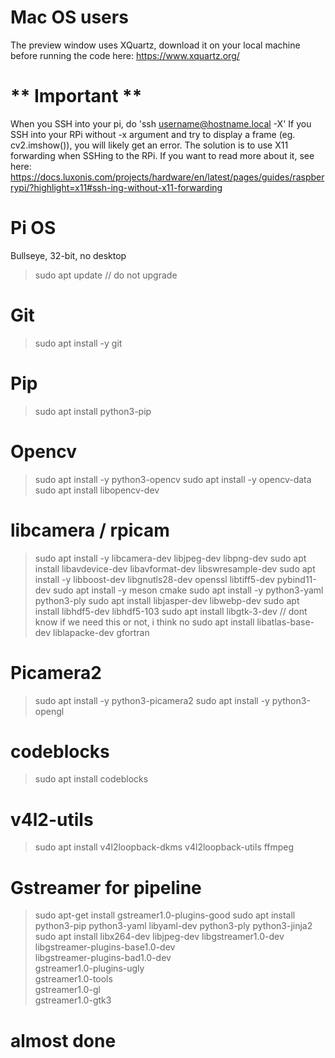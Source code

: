 # Mac OS users
The preview window uses XQuartz, download it on your local machine before running the code here: https://www.xquartz.org/

# ** Important **
When you SSH into your pi, do 'ssh username@hostname.local -X' 
If you SSH into your RPi without -x argument and try to display a frame (eg. cv2.imshow()), you will likely get an error. 
The solution is to use X11 forwarding when SSHing to the RPi. If you want to read more about it, see here: https://docs.luxonis.com/projects/hardware/en/latest/pages/guides/raspberrypi/?highlight=x11#ssh-ing-without-x11-forwarding

# Pi OS
Bullseye, 32-bit, no desktop
> sudo apt update     // do not upgrade 

# Git
> sudo apt install -y git

# Pip
> sudo apt install python3-pip

# Opencv
> sudo apt install -y python3-opencv
> sudo apt install -y opencv-data
> sudo apt install libopencv-dev

# libcamera / rpicam
> sudo apt install -y libcamera-dev libjpeg-dev libpng-dev
> sudo apt install libavdevice-dev libavformat-dev libswresample-dev
> sudo apt install -y libboost-dev libgnutls28-dev openssl libtiff5-dev pybind11-dev
> sudo apt install -y meson cmake
> sudo apt install -y python3-yaml python3-ply
> sudo apt install libjasper-dev libwebp-dev
> sudo apt install libhdf5-dev libhdf5-103
> sudo apt install libgtk-3-dev       // dont know if we need this or not, i think no
> sudo apt install libatlas-base-dev liblapacke-dev gfortran

# Picamera2 
> sudo apt install -y python3-picamera2
> sudo apt install -y python3-opengl

# codeblocks 
> sudo apt install codeblocks

#  v4l2-utils 
> sudo apt install v4l2loopback-dkms v4l2loopback-utils ffmpeg

# Gstreamer for pipeline
> sudo apt-get install gstreamer1.0-plugins-good
sudo apt install python3-pip python3-yaml libyaml-dev python3-ply python3-jinja2
sudo apt install libx264-dev libjpeg-dev libgstreamer1.0-dev \
     libgstreamer-plugins-base1.0-dev \
     libgstreamer-plugins-bad1.0-dev \
     gstreamer1.0-plugins-ugly \
     gstreamer1.0-tools \
     gstreamer1.0-gl \
     gstreamer1.0-gtk3

# almost done
